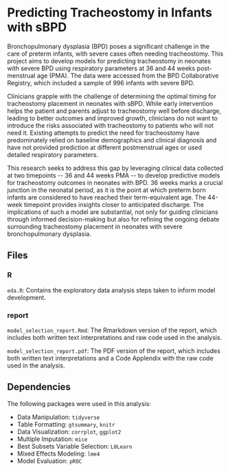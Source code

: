 # Predicting Tracheostomy in Infants with sBPD

Bronchopulmonary dysplasia (BPD) poses a significant challenge in the care of preterm infants, with severe cases often needing tracheostomy. This project aims to develop models for predicting tracheostomy in neonates with severe BPD using respiratory parameters at 36 and 44 weeks post-menstrual age (PMA). The data were accessed from the BPD Collaborative Registry, which included a sample of 996 infants with severe BPD. 

Clinicians grapple with the challenge of determining the optimal timing for tracheostomy placement in neonates with sBPD. While early intervention helps the patient and parents adjust to tracheostomy well before discharge, leading to better outcomes and improved growth, clinicians do not want to introduce the risks associated with tracheostomy to patients who will not need it. Existing attempts to predict the need for tracheostomy have predominately relied on baseline demographics and clinical diagnosis and have not provided prediction at different postmenstrual ages or used detailed respiratory parameters.

This research seeks to address this gap by leveraging clinical data collected at two timepoints -- 36 and 44 weeks PMA -- to develop predictive models for tracheostomy outcomes in neonates with BPD. 36 weeks marks a crucial junction in the neonatal period, as it is the point at which preterm born infants are considered to have reached their term-equivalent age. The 44-week timepoint provides insights closer to anticipated discharge. The implications of such a model are substantial, not only for guiding clinicians through informed decision-making but also for refining the ongoing debate surrounding tracheostomy placement in neonates with severe bronchopulmonary dysplasia.


## Files

### R

`eda.R`: Contains the exploratory data analysis steps taken to inform model development. 


### report

`model_selection_report.Rmd`:
The Rmarkdown version of the  report, which includes both written text interpretations and raw code used in the analysis. 

`model_selection_report.pdf`:
The PDF version of the report, which includes both written text interpretations and a Code Applendix with the raw code used in the analysis. 

## Dependencies

The following packages were used in this analysis: 

 - Data Manipulation: `tidyverse` 
 - Table Formatting: `gtsummary`, `knitr`
 - Data Visualization: `corrplot`, `ggplot2`
 - Multiple Imputation: `mice`
 - Best Subsets Variable Selection: `L0Learn`
 - Mixed Effects Modeling: `lme4`
 - Model Evaluation: `pROC`
